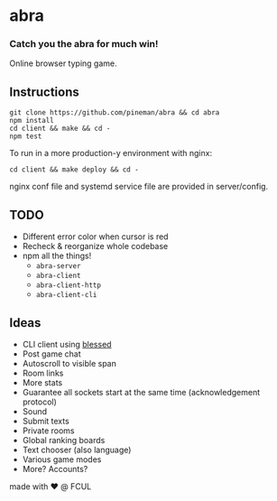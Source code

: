 # abra

### Catch you the abra for much win!
Online browser typing game.

## Instructions
```
git clone https://github.com/pineman/abra && cd abra
npm install
cd client && make && cd -
npm test
```

To run in a more production-y environment with nginx:
```
cd client && make deploy && cd -
```
nginx conf file and systemd service file are provided in server/config.

## TODO
 * Different error color when cursor is red
 * Recheck & reorganize whole codebase
 * npm all the things!
   * `abra-server`
   * `abra-client`
   * `abra-client-http`
   * `abra-client-cli`

## Ideas
 * CLI client using [blessed](https://github.com/chjj/blessed)
 * Post game chat
 * Autoscroll to visible span
 * Room links
 * More stats
 * Guarantee all sockets start at the same time (acknowledgement protocol)
 * Sound
 * Submit texts
 * Private rooms
 * Global ranking boards
 * Text chooser (also language)
 * Various game modes
 * More? Accounts?

made with :heart: @ FCUL
